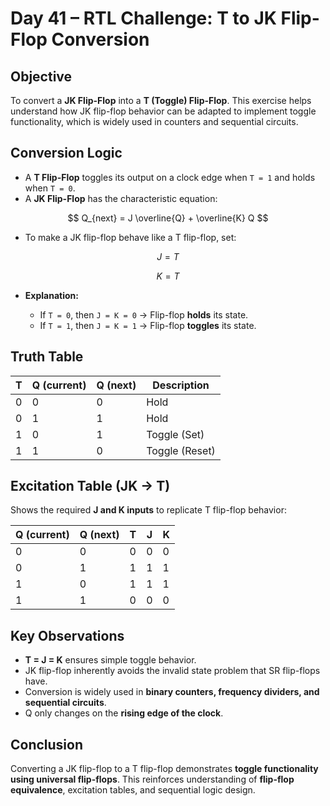 # Day 41 – RTL Challenge: T to JK Flip-Flop Conversion

## Objective

To convert a **JK Flip-Flop** into a **T (Toggle) Flip-Flop**.
This exercise helps understand how JK flip-flop behavior can be adapted to implement toggle functionality, which is widely used in counters and sequential circuits.

## Conversion Logic

* A **T Flip-Flop** toggles its output on a clock edge when `T = 1` and holds when `T = 0`.
* A **JK Flip-Flop** has the characteristic equation:

$$
Q_{next} = J \overline{Q} + \overline{K} Q
$$

* To make a JK flip-flop behave like a T flip-flop, set:

$$
J = T  
$$

$$
K = T
$$

* **Explanation:**

  * If `T = 0`, then `J = K = 0` → Flip-flop **holds** its state.
  * If `T = 1`, then `J = K = 1` → Flip-flop **toggles** its state.

## Truth Table

| T | Q (current) | Q (next) | Description    |
| - | ----------- | -------- | -------------- |
| 0 | 0           | 0        | Hold           |
| 0 | 1           | 1        | Hold           |
| 1 | 0           | 1        | Toggle (Set)   |
| 1 | 1           | 0        | Toggle (Reset) |


## Excitation Table (JK → T)

Shows the required **J and K inputs** to replicate T flip-flop behavior:

| Q (current) | Q (next) | T | J | K |
| ----------- | -------- | - | - | - |
| 0           | 0        | 0 | 0 | 0 |
| 0           | 1        | 1 | 1 | 1 |
| 1           | 0        | 1 | 1 | 1 |
| 1           | 1        | 0 | 0 | 0 |

## Key Observations

* **T = J = K** ensures simple toggle behavior.
* JK flip-flop inherently avoids the invalid state problem that SR flip-flops have.
* Conversion is widely used in **binary counters, frequency dividers, and sequential circuits**.
* Q only changes on the **rising edge of the clock**.


## Conclusion

Converting a JK flip-flop to a T flip-flop demonstrates **toggle functionality using universal flip-flops**. This reinforces understanding of **flip-flop equivalence**, excitation tables, and sequential logic design.
